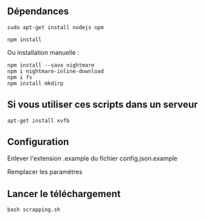 ## Dépendances

    sudo apt-get install nodejs npm

    npm install

Ou installation manuelle :

    npm install --save nightmare
    npm i nightmare-inline-download
    npm i fs
    npm install mkdirp


## Si vous utiliser ces scripts dans un serveur

    apt-get install xvfb

## Configuration

Enlever l'extension .example du fichier config.json.example

Remplacer les paramètres

## Lancer le téléchargement

    bash scrapping.sh
